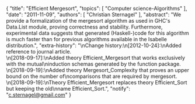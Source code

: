 {
    "title": "Efficient Mergesort",
    "topics": [
        "Computer science-Algorithms"
    ],
    "date": "2011-11-09",
    "authors": [
        "Christian Sternagel"
    ],
    "abstract": "We provide a formalization of the mergesort algorithm as used in GHC's Data.List module, proving correctness and stability. Furthermore, experimental data suggests that generated (Haskell-)code for this algorithm is much faster than for previous algorithms available in the Isabelle distribution.",
    "extra-history": "\nChange history:\n[2012-10-24]:\nAdded reference to journal article.<br>\n[2018-09-17]:\nAdded theory Efficient_Mergesort that works exclusively with the mutual\ninduction schemas generated by the function package.<br>\n[2018-09-19]:\nAdded theory Mergesort_Complexity that proves an upper bound on the number of\ncomparisons that are required by mergesort.<br>\n[2018-09-19]:\nTheory Efficient_Mergesort replaces theory Efficient_Sort but keeping the old\nname Efficient_Sort.",
    "notify": "c.sternagel@gmail.com"
}